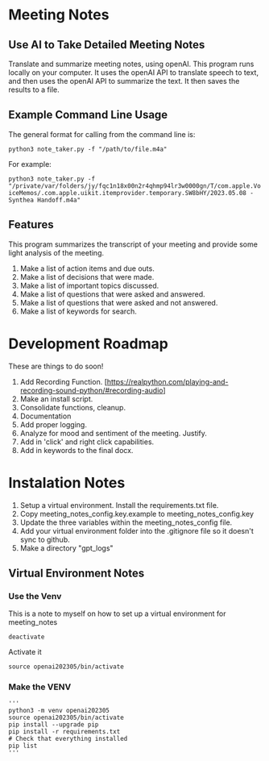 # Meeting Notes
## Use AI to Take Detailed Meeting Notes
Translate and summarize meeting notes, using openAI.  This program runs locally on your computer.  It uses the openAI API to translate speech to text, and then uses the openAI API to summarize the text.  It then saves the results to a file.

## Example Command Line Usage

The general format for calling from the command line is:

`python3 note_taker.py -f "/path/to/file.m4a"`

For example:

`python3 note_taker.py -f "/private/var/folders/jy/fqc1n18x00n2r4qhmp94lr3w0000gn/T/com.apple.VoiceMemos/.com.apple.uikit.itemprovider.temporary.SW8bHY/2023.05.08 - Synthea Handoff.m4a"`

## Features

This program summarizes the transcript of your meeting and provide some light analysis of the meeting.

1. Make a list of action items and due outs.
2. Make a list of decisions that were made.
3. Make a list of important topics discussed.
4. Make a list of questions that were asked and answered.
5. Make a list of questions that were asked and not answered.
6. Make a list of keywords for search.

# Development Roadmap
These are things to do soon!
   1. Add Recording Function. [https://realpython.com/playing-and-recording-sound-python/#recording-audio]
1. Make an install script.
2. Consolidate functions, cleanup.
3. Documentation
4. Add proper logging.
5. Analyze for mood and sentiment of the meeting.  Justify.
6. Add in 'click' and right click capabilities.
7. Add in keywords to the final docx.

# Instalation Notes

1. Setup a virtual environment.  Install the requirements.txt file.
2. Copy meeting_notes_config.key.example to meeting_notes_config.key
2. Update the three variables within the meeting_notes_config file.
3. Add your virtual environment folder into the .gitignore file so it doesn't sync to github.
4. Make a directory "gpt_logs"

## Virtual Environment Notes

### Use the Venv
This is a note to myself on how to set up a virtual environment for meeting_notes
```
deactivate
```
Activate it
```
source openai202305/bin/activate
```

### Make the VENV

    '''    
    python3 -m venv openai202305
    source openai202305/bin/activate
    pip install --upgrade pip 
    pip install -r requirements.txt
    # Check that everything installed
    pip list
    '''
